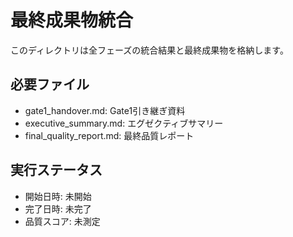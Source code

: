 # 最終成果物統合

このディレクトリは全フェーズの統合結果と最終成果物を格納します。

## 必要ファイル
- gate1_handover.md: Gate1引き継ぎ資料
- executive_summary.md: エグゼクティブサマリー
- final_quality_report.md: 最終品質レポート

## 実行ステータス
- 開始日時: 未開始
- 完了日時: 未完了
- 品質スコア: 未測定